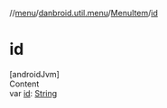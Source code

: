 //[menu](../../index.md)/[danbroid.util.menu](../index.md)/[MenuItem](index.md)/[id](id.md)



# id  
[androidJvm]  
Content  
var [id](id.md): [String](https://kotlinlang.org/api/latest/jvm/stdlib/kotlin/-string/index.html)  



